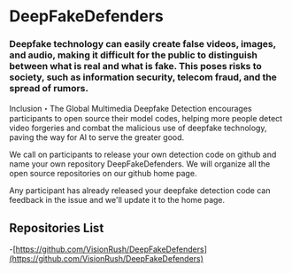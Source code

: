 # DeepFakeDefenders
### Deepfake technology can easily create false videos, images, and audio, making it difficult for the public to distinguish between what is real and what is fake. This poses risks to society, such as information security, telecom fraud, and the spread of rumors.
Inclusion・The Global Multimedia Deepfake Detection encourages participants to open source their model codes, helping more people detect video forgeries and combat the malicious use of deepfake technology, paving the way for AI to serve the greater good.

We call on participants to release your own detection code on github and name your own repository DeepFakeDefenders. We will organize all the open source repositories on our github home page.

Any participant has already released your deepfake detection code can feedback in the issue and we'll update it to the home page.

## Repositories List
-[https://github.com/VisionRush/DeepFakeDefenders](https://github.com/VisionRush/DeepFakeDefenders)
